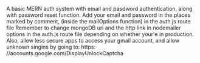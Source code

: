 A basic MERN auth system with email and pasdword authentication, along with password reset function.
Add your email and password in the places marked by comment, (inside the mailOptions function) in the auth.js route file
Remember to change mongoDB uri and the http link in nodemailer options in the auth.js route file depending on whether your'e in production. Also, allow less secure apps to access your gmail account, and allow unknown singins by going to: https: //accounts.google.com/DisplayUnlockCaptcha
